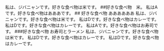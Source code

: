 私は、ジバニャンです。好きな食べ物は米です。
\##好きな食べ物　米。
私はAです。好きな食べ物はあああです。
\## 好きな食べ物
ああああああ
私は、ジバニャンです。好きな食べ物は米です。
私はDです。好きな食べ物はカレーです。
私はDです。好きな食べ物はカレーです。
私はAです。好きな食べ物はお寿司です。
\###好きな食べ物
お寿司とラーメン
私は、ジバニャンです。好きな食べ物は米です。
私はDです。好きな食べ物はカレーです。
私はDです。好きな食べ物はカレーです。
